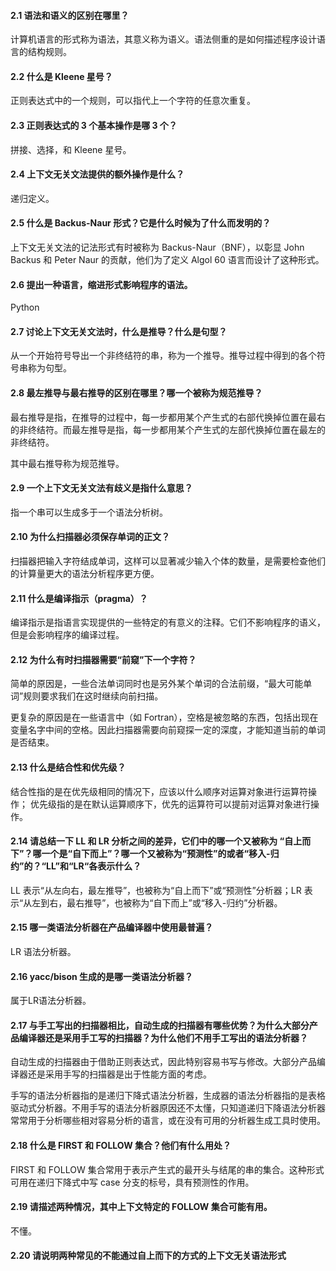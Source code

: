 #### 2.1 语法和语义的区别在哪里？

计算机语言的形式称为语法，其意义称为语义。语法侧重的是如何描述程序设计语言的结构规则。

#### 2.2 什么是 Kleene 星号？

正则表达式中的一个规则，可以指代上一个字符的任意次重复。

#### 2.3 正则表达式的 3 个基本操作是哪 3 个？

拼接、选择，和 Kleene 星号。

#### 2.4 上下文无关文法提供的额外操作是什么？

递归定义。

#### 2.5 什么是 Backus-Naur 形式？它是什么时候为了什么而发明的？

上下文无关文法的记法形式有时被称为 Backus-Naur（BNF），以彰显 John Backus 和 Peter Naur 的贡献，他们为了定义 Algol 60 语言而设计了这种形式。

#### 2.6 提出一种语言，缩进形式影响程序的语法。

Python

#### 2.7 讨论上下文无关文法时，什么是推导？什么是句型？

从一个开始符号导出一个非终结符的串，称为一个推导。推导过程中得到的各个符号串称为句型。

#### 2.8 最左推导与最右推导的区别在哪里？哪一个被称为规范推导？

最右推导是指，在推导的过程中，每一步都用某个产生式的右部代换掉位置在最右的非终结符。而最左推导是指，每一步都用某个产生式的左部代换掉位置在最左的非终结符。

其中最右推导称为规范推导。

#### 2.9 一个上下文无关文法有歧义是指什么意思？

指一个串可以生成多于一个语法分析树。

#### 2.10 为什么扫描器必须保存单词的正文？

扫描器把输入字符结成单词，这样可以显著减少输入个体的数量，是需要检查他们的计算量更大的语法分析程序更方便。

#### 2.11 什么是编译指示（pragma）？

编译指示是指语言实现提供的一些特定的有意义的注释。它们不影响程序的语义，但是会影响程序的编译过程。

#### 2.12 为什么有时扫描器需要“前窥”下一个字符？

简单的原因是，一些合法单词同时也是另外某个单词的合法前缀，“最大可能单词”规则要求我们在这时继续向前扫描。

更复杂的原因是在一些语言中（如 Fortran），空格是被忽略的东西，包括出现在变量名字中间的空格。因此扫描器需要向前窥探一定的深度，才能知道当前的单词是否结束。

#### 2.13 什么是结合性和优先级？

结合性指的是在优先级相同的情况下，应该以什么顺序对运算对象进行运算符操作；
优先级指的是在默认运算顺序下，优先的运算符可以提前对运算对象进行操作。

#### 2.14 请总结一下 LL 和 LR 分析之间的差异，它们中的哪一个又被称为 “自上而下”？哪一个是“自下而上”？哪一个又被称为“预测性”的或者“移入-归约”的？“LL”和“LR“各表示什么？

LL 表示“从左向右，最左推导”，也被称为“自上而下”或“预测性”分析器；LR 表示“从左到右，最右推导”，也被称为“自下而上”或“移入-归约”分析器。

#### 2.15 哪一类语法分析器在产品编译器中使用最普遍？

LR 语法分析器。

#### 2.16 yacc/bison 生成的是哪一类语法分析器？

属于LR语法分析器。

#### 2.17 与手工写出的扫描器相比，自动生成的扫描器有哪些优势？为什么大部分产品编译器还是采用手工写的扫描器？为什么他们不用手工写出的语法分析器？

自动生成的扫描器由于借助正则表达式，因此特别容易书写与修改。大部分产品编译器还是采用手写的扫描器是出于性能方面的考虑。

手写的语法分析器指的是递归下降式语法分析器，生成器的语法分析器指的是表格驱动式分析器。不用手写的语法分析器原因还不太懂，只知道递归下降语法分析器常常用于分析哪些相对容易分析的语言，或在没有可用的分析器生成工具时使用。

#### 2.18 什么是 FIRST 和 FOLLOW 集合？他们有什么用处？
FIRST 和 FOLLOW 集合常用于表示产生式的最开头与结尾的串的集合。这种形式可用在递归下降式中写 case 分支的标号，具有预测性的作用。

#### 2.19 请描述两种情况，其中上下文特定的 FOLLOW 集合可能有用。
不懂。

#### 2.20 请说明两种常见的不能通过自上而下的方式的上下文无关语法形式


